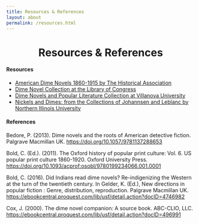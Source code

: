 ```yaml
---
title: Resources & References
layout: about
permalink: /resources.html
---
```

<h1><center>Resources & References</center></h1>
<p></p>
<h4>Resources</h4>
<ul><li><a href="https://www.history.org.uk/student/resource/4512/american-dime-novels-1860-1915">American Dime Novels 1860-1915 by The Historical Association</a></li>
<li><a href="https://www.loc.gov/rr/rarebook/coll/061.html">Dime Novel Collection at the Library of Congress</a></li>
<li><a href="https://digital.library.villanova.edu/Collection/vudl:24093">Dime Novels and Popular Literature Collection at Villanova University</a></li>
<li><a href="https://dimenovels.lib.niu.edu">Nickels and Dimes: from the Collections of Johannsen and Leblanc by Northern Illinois University</a></li></ul>
<p></p>
<p></p>
<h4>References</h4>
<p>Bedore, P. (2013). Dime novels and the roots of American detective fiction. Palgrave Macmillan UK. <a href="https://doi.org/10.1057/9781137288653">https://doi.org/10.1057/9781137288653</a></p>
<p></p>
<p>Bold, C. (Ed.). (2011). The Oxford history of popular print culture: Vol. 6. US popular print culture 1860-1920. Oxford University Press. <a href="https://doi.org/10.1093/acprof:osobl/9780199234066.001.0001">https://doi.org/10.1093/acprof:osobl/9780199234066.001.0001</a></p>
<p></p>
<p>Bold, C. (2016). Did Indians read dime novels? Re-indigenizing the Western at the turn of the twentieth century. In Gelder, K. (Ed.), New directions in popular fiction : Genre, distribution, reproduction. Palgrave Macmillan UK. <a href="https://ebookcentral.proquest.com/lib/usf/detail.action?docID=4746982">https://ebookcentral.proquest.com/lib/usf/detail.action?docID=4746982</a></p>
<p></p>
<p>Cox, J. (2000). The dime novel companion: A source book. ABC-CLIO, LLC. <a href="https://ebookcentral.proquest.com/lib/usf/detail.action?docID=496991">https://ebookcentral.proquest.com/lib/usf/detail.action?docID=496991</a></p>
